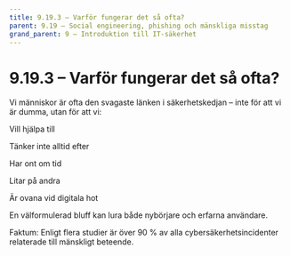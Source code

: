```yaml
---
title: 9.19.3 – Varför fungerar det så ofta?
parent: 9.19 – Social engineering, phishing och mänskliga misstag
grand_parent: 9 – Introduktion till IT-säkerhet
---
```

# 9.19.3 – Varför fungerar det så ofta?

Vi människor är ofta den svagaste länken i säkerhetskedjan – inte för att vi är dumma, utan för att vi:

Vill hjälpa till

Tänker inte alltid efter

Har ont om tid

Litar på andra

Är ovana vid digitala hot

En välformulerad bluff kan lura både nybörjare och erfarna användare.

Faktum: Enligt flera studier är över 90 % av alla cybersäkerhetsincidenter relaterade till mänskligt beteende.

